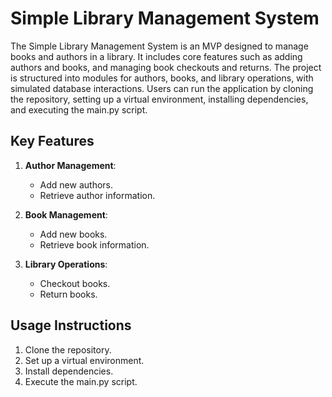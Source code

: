 # Simple Library Management System

The Simple Library Management System is an MVP designed to manage books and authors in a library. It includes core features such as adding authors and books, and managing book checkouts and returns. The project is structured into modules for authors, books, and library operations, with simulated database interactions. Users can run the application by cloning the repository, setting up a virtual environment, installing dependencies, and executing the main.py script.

## Key Features

1. **Author Management**:
   - Add new authors.
   - Retrieve author information.

2. **Book Management**:
   - Add new books.
   - Retrieve book information.

3. **Library Operations**:
   - Checkout books.
   - Return books.

## Usage Instructions

1. Clone the repository.
2. Set up a virtual environment.
3. Install dependencies.
4. Execute the main.py script.
